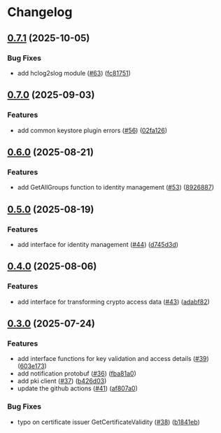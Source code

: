 # Changelog

## [0.7.1](https://github.com/openkcm/plugin-sdk/compare/v0.7.0...v0.7.1) (2025-10-05)


### Bug Fixes

* add hclog2slog module ([#63](https://github.com/openkcm/plugin-sdk/issues/63)) ([fc81751](https://github.com/openkcm/plugin-sdk/commit/fc817515b0c61ffbd8aedc4ba73503d7ff5b7c98))

## [0.7.0](https://github.com/openkcm/plugin-sdk/compare/v0.6.0...v0.7.0) (2025-09-03)


### Features

* add common keystore plugin errors ([#56](https://github.com/openkcm/plugin-sdk/issues/56)) ([02fa126](https://github.com/openkcm/plugin-sdk/commit/02fa126e61b05360c3d46b6d7a71664d20c73668))

## [0.6.0](https://github.com/openkcm/plugin-sdk/compare/v0.5.0...v0.6.0) (2025-08-21)


### Features

* add GetAllGroups function to identity management ([#53](https://github.com/openkcm/plugin-sdk/issues/53)) ([8926887](https://github.com/openkcm/plugin-sdk/commit/8926887fa0604118f4524dc69e3cb3cd0f0ea982))

## [0.5.0](https://github.com/openkcm/plugin-sdk/compare/v0.4.0...v0.5.0) (2025-08-19)


### Features

* add interface for identity management ([#44](https://github.com/openkcm/plugin-sdk/issues/44)) ([d745d3d](https://github.com/openkcm/plugin-sdk/commit/d745d3dcc177a31443ebf1821af2036131dceefd))

## [0.4.0](https://github.com/openkcm/plugin-sdk/compare/v0.3.0...v0.4.0) (2025-08-06)


### Features

* add interface for transforming crypto access data ([#43](https://github.com/openkcm/plugin-sdk/issues/43)) ([adabf82](https://github.com/openkcm/plugin-sdk/commit/adabf824a9db12818f413589fb5d5c301738d25d))

## [0.3.0](https://github.com/openkcm/plugin-sdk/compare/v0.2.0...v0.3.0) (2025-07-24)


### Features

* add interface functions for key validation and access details ([#39](https://github.com/openkcm/plugin-sdk/issues/39)) ([603e173](https://github.com/openkcm/plugin-sdk/commit/603e1734e7577b2f0370ebe37dd696f8746ffdad))
* add notification protobuf ([#36](https://github.com/openkcm/plugin-sdk/issues/36)) ([fba81a0](https://github.com/openkcm/plugin-sdk/commit/fba81a0ee92d8bd854b6aae9713328e334170a89))
* add pki client ([#37](https://github.com/openkcm/plugin-sdk/issues/37)) ([b426d03](https://github.com/openkcm/plugin-sdk/commit/b426d03b1860935b60f7312c8d73bf0570fdb141))
* update the github actions ([#41](https://github.com/openkcm/plugin-sdk/issues/41)) ([af807a0](https://github.com/openkcm/plugin-sdk/commit/af807a073cc74f3c0846e25dc3ede1526c329b01))


### Bug Fixes

* typo on certificate issuer GetCertificateValidity ([#38](https://github.com/openkcm/plugin-sdk/issues/38)) ([b1841eb](https://github.com/openkcm/plugin-sdk/commit/b1841ebf9baa191702b4f05a8d588a78a6976383))
